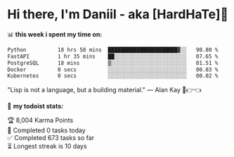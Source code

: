 # Hi there, I'm Daniil - aka [HardHaTe]👋 
📊 **this week i spent my time on:**
<!--START_SECTION:waka-->

```txt
Python          18 hrs 58 mins  ██████████████████████▓░░   90.80 %
FastAPI         1 hr 35 mins    ██░░░░░░░░░░░░░░░░░░░░░░░   07.65 %
PostgreSQL      18 mins         ▒░░░░░░░░░░░░░░░░░░░░░░░░   01.51 %
Docker          0 secs          ░░░░░░░░░░░░░░░░░░░░░░░░░   00.03 %
Kubernetes      0 secs          ░░░░░░░░░░░░░░░░░░░░░░░░░   00.02 %
```

<!--END_SECTION:waka-->

"Lisp is not a language, but a building material." — Alan Kay 🥺👉👈

🚧 **my todoist stats:**
<!-- TODO-IST:START -->
🏆  8,004 Karma Points           
🌸  Completed 0 tasks today           
✅  Completed 673 tasks so far           
⏳  Longest streak is 10 days
<!-- TODO-IST:END -->

